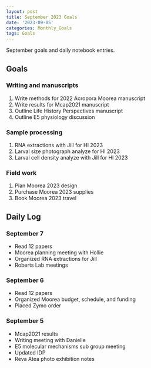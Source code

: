 ```yaml
---
layout: post
title: September 2023 Goals
date: '2023-09-05'
categories: Monthly_Goals
tags: Goals
---
```

September goals and daily notebook entries. 

## Goals  

### Writing and manuscripts 
              
1. Write methods for 2022 Acropora Moorea manuscript 
2. Write results for Mcap2021 manuscript
3. Outline Life History Perspectives manuscript 
4. Outline E5 physiology discussion

### Sample processing

1. RNA extractions with Jill for HI 2023
2. Larval size photograph analyze for HI 2023 
3. Larval cell density analyze with Jill for HI 2023

### Field work

1. Plan Moorea 2023 design 
2. Purchase Moorea 2023 supplies 
3. Book Moorea 2023 travel

## **Daily Log**   

### September 7

- Read 12 papers
- Moorea planning meeting with Hollie 
- Organized RNA extractions for Jill 
- Roberts Lab meetings 

### September 6

- Read 12 papers
- Organized Moorea budget, schedule, and funding 
- Placed Zymo order 

### September 5

- Mcap2021 results 
- Writing meeting with Danielle
- E5 molecular mechanisms sub group meeting 
- Updated IDP 
- Reva Atea photo exhibition notes

